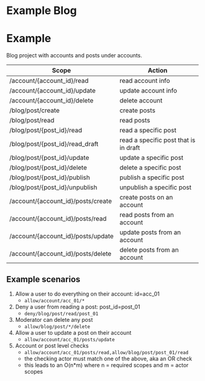 # Example Blog

# Example
Blog project with accounts and posts under accounts.

| Scope | Action |
| --- | --- |
/account/{account_id}/read | read account info
/account/{account_id}/update | update account info
/account/{account_id}/delete | delete account
/blog/post/create | create posts
/blog/post/read | read posts
/blog/post/{post_id}/read | read a specific post
/blog/post/{post_id}/read_draft | read a specific post that is in draft
/blog/post/{post_id}/update | update a specific post
/blog/post/{post_id}/delete | delete a specific post
/blog/post/{post_id}/publish | publish a specific post
/blog/post/{post_id}/unpublish | unpublish a specific post
/account/{account_id}/posts/create | create posts on an account
/account/{account_id}/posts/read | read posts from an account
/account/{account_id}/posts/update | update posts from an account
/account/{account_id}/posts/delete | delete posts from an account

## Example scenarios
1. Allow a user to do everything on their account: id=acc_01
    * `allow/account/acc_01/*`
1. Deny a user from reading a post: post_id=post_01
    * `deny/blog/post/read/post_01`
1. Moderator can delete any post
    * `allow/blog/post/*/delete`
1. Allow a user to update a post on their account
    * `allow/account/acc_01/posts/update`
1. Account or post level checks
    * `allow/account/acc_01/posts/read,allow/blog/post/post_01/read`
    * the checking actor must match one of the above, aka an OR check
    * this leads to an O(n*m) where n = required scopes and m = actor scopes
